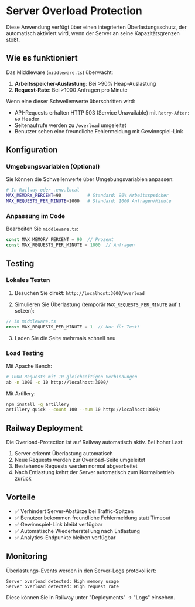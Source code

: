 # Server Overload Protection

Diese Anwendung verfügt über einen integrierten Überlastungsschutz, der automatisch aktiviert wird, wenn der Server an seine Kapazitätsgrenzen stößt.

## Wie es funktioniert

Das Middleware (`middleware.ts`) überwacht:

1. **Arbeitsspeicher-Auslastung**: Bei >90% Heap-Auslastung
2. **Request-Rate**: Bei >1000 Anfragen pro Minute

Wenn eine dieser Schwellenwerte überschritten wird:
- API-Requests erhalten HTTP 503 (Service Unavailable) mit `Retry-After: 60` Header
- Seitenaufrufe werden zu `/overload` umgeleitet
- Benutzer sehen eine freundliche Fehlermeldung mit Gewinnspiel-Link

## Konfiguration

### Umgebungsvariablen (Optional)

Sie können die Schwellenwerte über Umgebungsvariablen anpassen:

```bash
# In Railway oder .env.local
MAX_MEMORY_PERCENT=90          # Standard: 90% Arbeitsspeicher
MAX_REQUESTS_PER_MINUTE=1000   # Standard: 1000 Anfragen/Minute
```

### Anpassung im Code

Bearbeiten Sie `middleware.ts`:

```typescript
const MAX_MEMORY_PERCENT = 90  // Prozent
const MAX_REQUESTS_PER_MINUTE = 1000  // Anfragen
```

## Testing

### Lokales Testen

1. Besuchen Sie direkt: `http://localhost:3000/overload`

2. Simulieren Sie Überlastung (temporär `MAX_REQUESTS_PER_MINUTE` auf `1` setzen):

```typescript
// In middleware.ts
const MAX_REQUESTS_PER_MINUTE = 1  // Nur für Test!
```

3. Laden Sie die Seite mehrmals schnell neu

### Load Testing

Mit Apache Bench:
```bash
# 1000 Requests mit 10 gleichzeitigen Verbindungen
ab -n 1000 -c 10 http://localhost:3000/
```

Mit Artillery:
```bash
npm install -g artillery
artillery quick --count 100 --num 10 http://localhost:3000/
```

## Railway Deployment

Die Overload-Protection ist auf Railway automatisch aktiv. Bei hoher Last:

1. Server erkennt Überlastung automatisch
2. Neue Requests werden zur Overload-Seite umgeleitet
3. Bestehende Requests werden normal abgearbeitet
4. Nach Entlastung kehrt der Server automatisch zum Normalbetrieb zurück

## Vorteile

- ✅ Verhindert Server-Abstürze bei Traffic-Spitzen
- ✅ Benutzer bekommen freundliche Fehlermeldung statt Timeout
- ✅ Gewinnspiel-Link bleibt verfügbar
- ✅ Automatische Wiederherstellung nach Entlastung
- ✅ Analytics-Endpunkte bleiben verfügbar

## Monitoring

Überlastungs-Events werden in den Server-Logs protokolliert:

```
Server overload detected: High memory usage
Server overload detected: High request rate
```

Diese können Sie in Railway unter "Deployments" → "Logs" einsehen.
